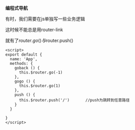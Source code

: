 **编程式导航**

有时，我们需要在js单独写一些业务逻辑

这时候不能总是用router-link

就有了$router.go()与$router.push()

```vue
<script>
export default {
  name: 'App',
  methods: {
    goback () {
      this.$router.go(-1)
    },
    gogo () {
      this.$router.go(1)
    },
    push () {
      this.$router.push('/')       //push为跳转到任意路径
    }
  }

}
</script>
```

